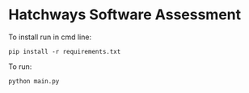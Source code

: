 # Hatchways Software Assessment

To install run in cmd line:

`pip install -r requirements.txt`

To run:

`python main.py`

